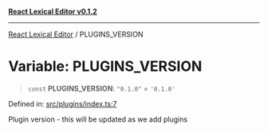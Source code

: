 [**React Lexical Editor v0.1.2**](../README.md)

***

[React Lexical Editor](../globals.md) / PLUGINS\_VERSION

# Variable: PLUGINS\_VERSION

> `const` **PLUGINS\_VERSION**: `"0.1.0"` = `'0.1.0'`

Defined in: [src/plugins/index.ts:7](https://github.com/altricade/react-lexical-editor/blob/49b7cb8b19fdf18667f67648ce1b3e1aceea9971/src/plugins/index.ts#L7)

Plugin version - this will be updated as we add plugins
